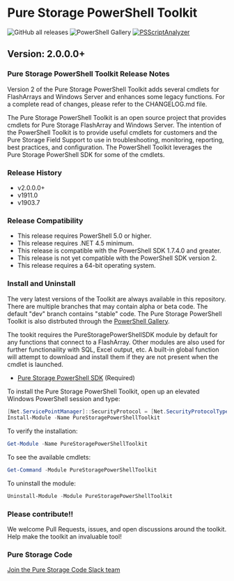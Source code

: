 # Pure Storage PowerShell Toolkit

![GitHub all releases](https://img.shields.io/github/downloads/PureStorage-Connect/PowerShellSDK/total?color=orange&label=GitHub%20downloads&logo=powershell&style=plastic)  ![PowerShell Gallery](https://img.shields.io/powershellgallery/dt/PureStoragePowerShellSDK?color=orange&label=PSGallery%20downloads&logo=powershell&style=plastic)
[![PSScriptAnalyzer](https://github.com/PureStorage-OpenConnect/powershell-toolkit/actions/workflows/psanalyzer-codecheck.yml/badge.svg?branch=dev)](https://github.com/PureStorage-OpenConnect/powershell-toolkit/actions/workflows/psanalyzer-codecheck.yml)

## Version: 2.0.0.0+

### Pure Storage PowerShell Toolkit Release Notes

Version 2 of the Pure Storage PowerShell Toolkit adds several cmdlets for FlashArrays and Windows Server and enhances some legacy functions. For a complete read of changes, please refer to the CHANGELOG.md file.

The Pure Storage PowerShell Toolkit is an open source project that provides cmdlets for Pure Storage FlashArray and Windows Server. The intention of the PowerShell Toolkit is to provide useful cmdlets for customers and the Pure Storage Field Support to use in troubleshooting, monitoring, reporting, best practices, and configuration. The PowerShell Toolkit leverages the Pure Storage PowerShell SDK for some of the cmdlets.

### Release History

* v2.0.0.0+
* v1911.0
* v1903.7

### Release Compatibility

* This release requires PowerShell 5.0 or higher.
* This release requires .NET 4.5 minimum.
* This release is compatible with the PowerShell SDK 1.7.4.0 and greater.
* This release is not yet compatible with the PowerShell SDK version 2.
* This release requires a 64-bit operating system.

### Install and Uninstall


The very latest versions of the Toolkit are always available in this repository. There are multiple branches that may contain alpha or beta code. The default "dev" branch contains "stable" code. The Pure Storage PowerShell Toolkit is also distrbuted through the [PowerShell Gallery](https://www.powershellgallery.com/packages/PureStoragePowerShellToolkit).

The tookit requires the PureStoragePowerShellSDK module by default for any functions that connect to a FlashArray. Other modules are also used for further functionaility with SQL, Excel output, etc. A built-in global function will attempt to download and install them if they are not present when the cmdlet is launched.

* [Pure Storage PowerShell SDK](https://www.powershellgallery.com/packages/PureStoragePowerShellSDK/) (Required)


To install the Pure Storage PowerShell Toolkit, open up an elevated Windows PowerShell session and type:

```powershell
[Net.ServicePointManager]::SecurityProtocol = [Net.SecurityProtocolType]::Tls12
Install-Module -Name PureStoragePowerShellToolkit
```

To verify the installation:

```powershell
Get-Module -Name PureStoragePowerShellToolkit
```

To see the available cmdlets:

```powershell
Get-Command -Module PureStoragePowerShellToolkit
```

To uninstall the module:

```powershell
Uninstall-Module -Module PureStoragePowerShellToolkit
```

### Please contribute!!

We welcome Pull Requests, issues, and open discussions around the toolkit. Help make the toolkit an invaluable tool!

### Pure Storage Code

[Join the Pure Storage Code Slack team](https://codeinvite.purestorage.com)

